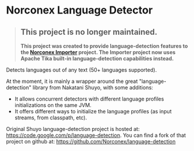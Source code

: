 Norconex Language Detector
==========================

> This project is no longer maintained. 
> ---------------------
> __This project was created to provide language-detection features to the [Norconex Importer](https://www.norconex.com/collectors/importer/) project.  The Importer project now uses Apache Tika built-in language-detection capabilities instead.__

Detects languages out of any text (50+ languages supported).

At the moment, it is mainly a wrapper around the great "language-detection" library from Nakatani Shuyo, with some additions:

* It allows concurrent detectors with different language profiles initializations on the same JVM.  
* It offers different ways to initialize the language profiles (as input streams, from classpath, etc).

Original Shuyo language-detection project is hosted at: https://code.google.com/p/language-detection. 
You can find a fork of that project on github at: https://github.com/Norconex/language-detection
